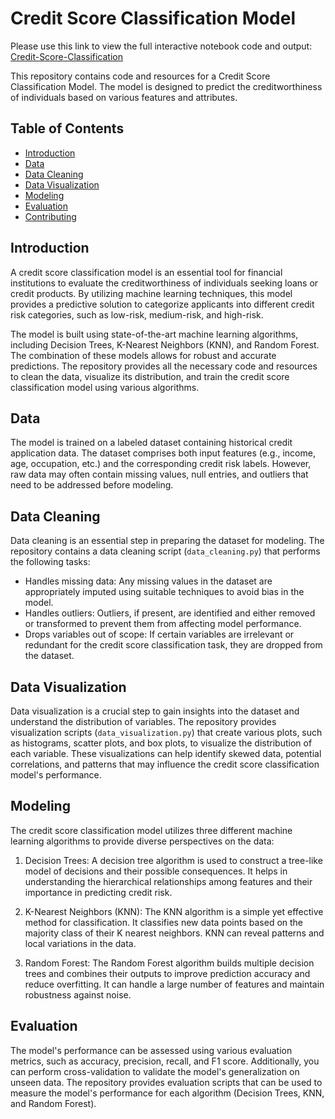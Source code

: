 # Credit Score Classification Model

Please use this link to view the full interactive notebook code and output: [Credit-Score-Classification](https://nbviewer.org/github/kamalavi/Credit-Score-Classification/blob/main/credit_score_classification.ipynb) 

This repository contains code and resources for a Credit Score Classification Model. The model is designed to predict the creditworthiness of individuals based on various features and attributes.

## Table of Contents

- [Introduction](#introduction)
- [Data](#data)
- [Data Cleaning](#data-cleaning)
- [Data Visualization](#data-visualization)
- [Modeling](#modeling)
- [Evaluation](#evaluation)
- [Contributing](#contributing)

## Introduction

A credit score classification model is an essential tool for financial institutions to evaluate the creditworthiness of individuals seeking loans or credit products. By utilizing machine learning techniques, this model provides a predictive solution to categorize applicants into different credit risk categories, such as low-risk, medium-risk, and high-risk.

The model is built using state-of-the-art machine learning algorithms, including Decision Trees, K-Nearest Neighbors (KNN), and Random Forest. The combination of these models allows for robust and accurate predictions. The repository provides all the necessary code and resources to clean the data, visualize its distribution, and train the credit score classification model using various algorithms.

## Data

The model is trained on a labeled dataset containing historical credit application data. The dataset comprises both input features (e.g., income, age, occupation, etc.) and the corresponding credit risk labels. However, raw data may often contain missing values, null entries, and outliers that need to be addressed before modeling.

## Data Cleaning

Data cleaning is an essential step in preparing the dataset for modeling. The repository contains a data cleaning script (`data_cleaning.py`) that performs the following tasks:

- Handles missing data: Any missing values in the dataset are appropriately imputed using suitable techniques to avoid bias in the model.
- Handles outliers: Outliers, if present, are identified and either removed or transformed to prevent them from affecting model performance.
- Drops variables out of scope: If certain variables are irrelevant or redundant for the credit score classification task, they are dropped from the dataset.

## Data Visualization

Data visualization is a crucial step to gain insights into the dataset and understand the distribution of variables. The repository provides visualization scripts (`data_visualization.py`) that create various plots, such as histograms, scatter plots, and box plots, to visualize the distribution of each variable. These visualizations can help identify skewed data, potential correlations, and patterns that may influence the credit score classification model's performance.

## Modeling

The credit score classification model utilizes three different machine learning algorithms to provide diverse perspectives on the data:

1. Decision Trees: A decision tree algorithm is used to construct a tree-like model of decisions and their possible consequences. It helps in understanding the hierarchical relationships among features and their importance in predicting credit risk.

2. K-Nearest Neighbors (KNN): The KNN algorithm is a simple yet effective method for classification. It classifies new data points based on the majority class of their K nearest neighbors. KNN can reveal patterns and local variations in the data.

3. Random Forest: The Random Forest algorithm builds multiple decision trees and combines their outputs to improve prediction accuracy and reduce overfitting. It can handle a large number of features and maintain robustness against noise.

## Evaluation

The model's performance can be assessed using various evaluation metrics, such as accuracy, precision, recall, and F1 score. Additionally, you can perform cross-validation to validate the model's generalization on unseen data. The repository provides evaluation scripts that can be used to measure the model's performance for each algorithm (Decision Trees, KNN, and Random Forest).
